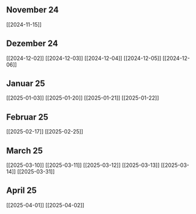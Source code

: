 
## November 24
[[2024-11-15]]

## Dezember 24
[[2024-12-02]]
[[2024-12-03]]
[[2024-12-04]]
[[2024-12-05]]
[[2024-12-06]]

## Januar 25
[[2025-01-03]]
[[2025-01-20]]
[[2025-01-21]]
[[2025-01-22]]

## Februar 25
[[2025-02-17]]
[[2025-02-25]]

## March 25
[[2025-03-10]]
[[2025-03-11]]
[[2025-03-12]]
[[2025-03-13]]
[[2025-03-14]]
[[2025-03-31]]

## April 25
[[2025-04-01]]
[[2025-04-02]]
